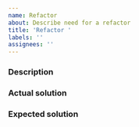 ```yaml
---
name: Refactor
about: Describe need for a refactor
title: 'Refactor '
labels: ''
assignees: ''
---
```


<!--- Please provide a short description in the title above -->
<!--- Please follow the naming conventions -->

### Description

<!--- Provide a more detailed introduction to the problem itself, and why you consider there is a need to refactor this -->

### Actual solution

<!--- Tell us what you are changing, possibly link to an issue or comment -->

### Expected solution

<!--- Tell us what should happen when this changes -->

